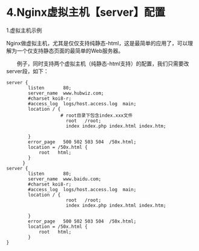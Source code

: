 # **4.Nginx虚拟主机【server】配置**

1.虚拟主机示例

​	Nginx做虚拟主机，尤其是仅仅支持纯静态-html，这是最简单的应用了，可以理解为一个仅支持静态页面的最简单的Web服务器。

　　例子，同时支持两个虚拟主机（纯静态-html支持）的配置，我们只需要改server段，如下：

```
server {
        listen       80;
        server_name  www.hubwiz.com;
        #charset koi8-r;
        #access_log  logs/host.access.log  main;
        location / {
        			# root目录下包含index.xxx文件
                      root   /root;  
                      index index.php index.html index.htm;  

        }
        error_page   500 502 503 504  /50x.html;
        location = /50x.html {
            root   html;
        }
      }
server {
        listen       80;
        server_name  www.baidu.com;
        #charset koi8-r;
        #access_log  logs/host.access.log  main;
        location / {
                      root   /root;     
                      index index.php index.html index.htm; 
 
        }
        error_page   500 502 503 504  /50x.html;
        location = /50x.html {
            root   html;
        }
}
```



